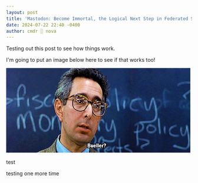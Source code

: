 ```yaml
---
layout: post
title: 'Mastodon: Become Immortal, the Logical Next Step in Federated Social Media'
date: 2024-07-22 22:40 -0400
author: cmdr ░ nova
---
```


Testing out this post to see how things work. 

I'm going to put an image below here to see if that works too!

![bueller](/img/bueller.gif)

test

testing one more time